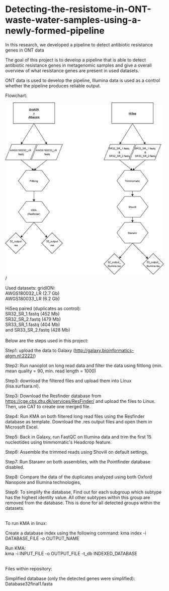 # Detecting-the-resistome-in-ONT-waste-water-samples-using-a-newly-formed-pipeline
In this research, we developed a pipeline to detect antibiotic resistance genes in ONT data

The goal of this project is to develop a pipeline that is able to detect antibiotic resistance genes in metagenomic samples and give a overall overview of what resistance genes are present in used datasets.

ONT data is used to develop the pipeline, Illumina data is used as a control whether the pipeline produces reliable output.

Flowchart:

![](images/flowchart%20end.jpg)/


Used datasets:
gridION:\
AWGS180032_LR (2.7 Gb)\
AWGS180033_LR (6.2 Gb)

HiSeq paired (duplicates as control):\
SR32_SR_1.fastq (452 Mb)\
SR32_SR_2.fastq (479 Mb)\
SR33_SR_1.fastq (404 Mb)\
and SR33_SR_2.fastq (428 Mb)\
\
Below are the steps used in this project:

Step1:
upload the data to Galaxy (http://galaxy.bioinformatics-atgm.nl:2222/)

Step2:
Run nanoplot on long read data and filter the data using filtlong (min. mean quality = 90, min. read length = 1000)

Step3:
download the filtered files and upload them into Linux (lisa.surfsara.nl).

Step3:
Download the Resfinder database from https://cge.cbs.dtu.dk/services/ResFinder/ and upload the files to Linux. Then, use CAT to create one merged file.

Step4:
Run KMA on both filtered long read files using the Resfinder database as template. Download the .res output files and open them in Microsoft Excel.

Step5:
Back in Galaxy, run FastQC on Illumina data and trim the first 15 nucleotides using trimmomatic's Headcrop feature.

Step6:
Assemble the trimmed reads using Shovill on default settings.

Step7:
Run Staramr on both assemblies, with the Pointfinder database disabled.

Step8:
Compare the data of the duplicates analyzed using both Oxford Nanopore and Illumina technologies,

Step9:
To simplify the database, Find out for each subgroup which subtype has the highest identity value. All other subtypes within this group are removed from the database. This is done for all detected groups within the datasets.

\
To run KMA in linux:

Create a database index using the following command:
kma index -i DATABASE_FILE -o OUTPUT_NAME

Run KMA:\
kma -i INPUT_FILE -o OUTPUT_FILE -t_db INDEXED_DATABASE

\
Files within repository:

Simplified database (only the detected genes were simplified): Database32final1.fasta

